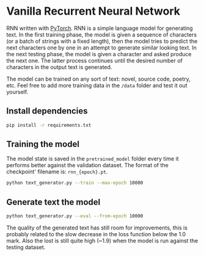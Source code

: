 # Vanilla Recurrent Neural Network

RNN written with [PyTorch](https://pytorch.org). RNN is a simple language model for generating text. In the first training phase, the model is given a sequence of characters (or a batch of strings with a fixed length), then the model tries to predict the next characters one by one in an attempt to generate similar looking text. In the next testing phase, the model is given a character and asked produce the next one. The latter process continues until the desired number of characters in the output text is generated.

The model can be trained on any sort of text: novel, source code, poetry, etc. Feel free to add more training data in the `/data` folder and test it out yourself.

## Install dependencies

```bash
pip install -r requirements.txt
```

## Training the model

The model state is saved in the `pretrained_model` folder every time it performs better against the validation dataset. The format of the checkpoint' filename is: `rnn_{epoch}.pt`.

```bash
python text_generator.py --train --max-epoch 10000
```

## Generate text the model

```bash
python text_generator.py --eval --from-epoch 10000
```

The quality of the generated text has still room for improvements, this is probably related to the slow decrease in the loss function below the 1.0 mark. Also the lost is still quite high (~1.9) when the model is run against the testing dataset.

